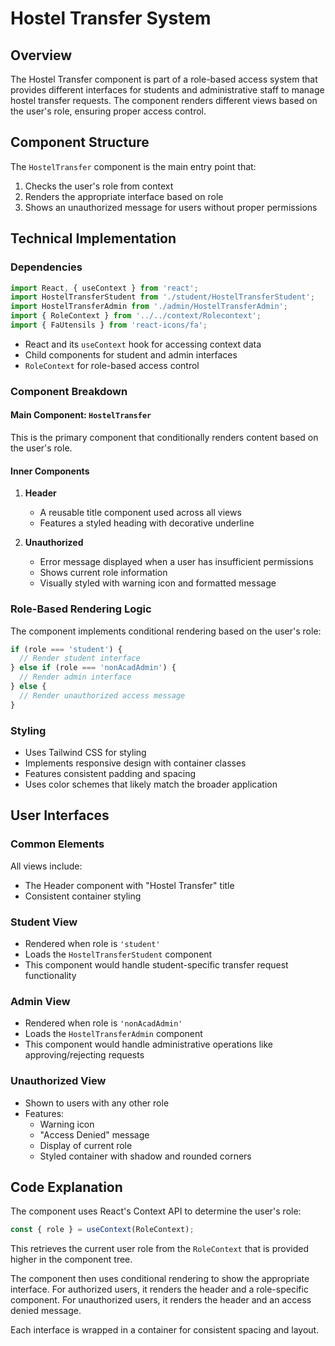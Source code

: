 # Hostel Transfer System 

## Overview

The Hostel Transfer component is part of a role-based access system that provides different interfaces for students and administrative staff to manage hostel transfer requests. The component renders different views based on the user's role, ensuring proper access control.

## Component Structure

The `HostelTransfer` component is the main entry point that:

1. Checks the user's role from context
2. Renders the appropriate interface based on role
3. Shows an unauthorized message for users without proper permissions

## Technical Implementation

### Dependencies

```jsx
import React, { useContext } from 'react';
import HostelTransferStudent from './student/HostelTransferStudent';
import HostelTransferAdmin from './admin/HostelTransferAdmin';
import { RoleContext } from '../../context/Rolecontext';
import { FaUtensils } from 'react-icons/fa';
```

- React and its `useContext` hook for accessing context data
- Child components for student and admin interfaces
- `RoleContext` for role-based access control

### Component Breakdown

#### Main Component: `HostelTransfer`

This is the primary component that conditionally renders content based on the user's role.

#### Inner Components

1. **Header**
   - A reusable title component used across all views
   - Features a styled heading with decorative underline

2. **Unauthorized**
   - Error message displayed when a user has insufficient permissions
   - Shows current role information
   - Visually styled with warning icon and formatted message

### Role-Based Rendering Logic

The component implements conditional rendering based on the user's role:

```jsx
if (role === 'student') {
  // Render student interface
} else if (role === 'nonAcadAdmin') {
  // Render admin interface
} else {
  // Render unauthorized access message
}
```

### Styling

- Uses Tailwind CSS for styling
- Implements responsive design with container classes
- Features consistent padding and spacing
- Uses color schemes that likely match the broader application

## User Interfaces

### Common Elements

All views include:
- The Header component with "Hostel Transfer" title
- Consistent container styling

### Student View

- Rendered when role is `'student'`
- Loads the `HostelTransferStudent` component
- This component would handle student-specific transfer request functionality

### Admin View

- Rendered when role is `'nonAcadAdmin'`
- Loads the `HostelTransferAdmin` component
- This component would handle administrative operations like approving/rejecting requests

### Unauthorized View

- Shown to users with any other role
- Features:
  - Warning icon
  - "Access Denied" message
  - Display of current role
  - Styled container with shadow and rounded corners

## Code Explanation

The component uses React's Context API to determine the user's role:

```jsx
const { role } = useContext(RoleContext);
```

This retrieves the current user role from the `RoleContext` that is provided higher in the component tree.

The component then uses conditional rendering to show the appropriate interface. For authorized users, it renders the header and a role-specific component. For unauthorized users, it renders the header and an access denied message.

Each interface is wrapped in a container for consistent spacing and layout.
